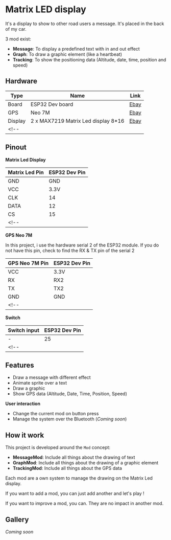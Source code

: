 # Matrix LED display

It's a display to show to other road users a message.
It's placed in the back of my car. 

3 mod exist:
- **Message**: To display a predefined text with in and out effect
- **Graph**: To draw a graphic element (like a heartbeat)
- **Tracking**: To show the positioning data (Altitude, date, time, position and speed)

## Hardware

| Type | Name | Link |
|---|---|---|
| Board | ESP32 Dev board | [Ebay](https://www.ebay.fr/itm/Espressif-ESP32-WLAN-Dev-Kit-Board-Development-Bluetooth-Wifi-v1-WROOM32-NodeMCU/253059783728?hash=item3aeb89dc30:g:5-8AAOSwAThb3MaZ) |
| GPS | Neo 7M | [Ebay](https://www.ebay.fr/itm/GYGPSV3-NEO7M-NEO-7M-000-GPS-Module-MWC-APM2-6-Replace-NEO-6M-GYGPS6MV2/263140805346?ssPageName=STRK%3AMEBIDX%3AIT&var=562139675590&_trksid=p2057872.m2749.l2649) |
| Display | 2 x MAX7219 Matrix Led display 8*16 | [Ebay](https://www.ebay.fr/itm/MAX7219-Pois-Module-4-In-1-Affichage-Led-pour-Arduino-Microcontr%C3%B4leur-Pi%C3%A8ces/153358141494?ssPageName=STRK%3AMEBIDX%3AIT&_trksid=p2057872.m2749.l2649) |
<!--| | |-->

## Pinout

**Matrix Led Display**

| Matrix Led Pin | ESP32 Dev Pin |
|---|---|
| GND | GND |
| VCC | 3.3V |
| CLK | 14 |
| DATA | 12 |
| CS | 15 |
<!--|||-->

**GPS Neo 7M**

In this project, i use the hardware serial 2 of the ESP32 module. If you do not have this pin, check to find the RX & TX pin of the serial 2

| GPS Neo 7M Pin | ESP32 Dev Pin |
|---|---|
| VCC | 3.3V |
| RX | RX2 |
| TX | TX2 |
| GND | GND |
<!--|||-->


**Switch**

| Switch input | ESP32 Dev Pin |
|---|---|
| - | 25 |
<!--|||-->

## Features

- Draw a message with different effect
- Animate sprite over a text
- Draw a graphic
- Show GPS data (Altitude, Date, Time, Position, Speed)

**User interaction**

- Change the current mod on button press
- Manage the system over the Bluetooth (*Coming soon*)

## How it work

This project is developed around the `Mod` concept: 

- **MessageMod**: Include all things about the drawing of text 
- **GraphMod**: Include all things about the drawing of a graphic element 
- **TrackingMod**: Include all things about the GPS data

Each mod are a own system to manage the drawing on the Matrix Led display.

If you want to add a mod, you can just add another and let's play !

If you want to improve a mod, you can. They are no impact in another mod. 

## Gallery

*Coming soon*